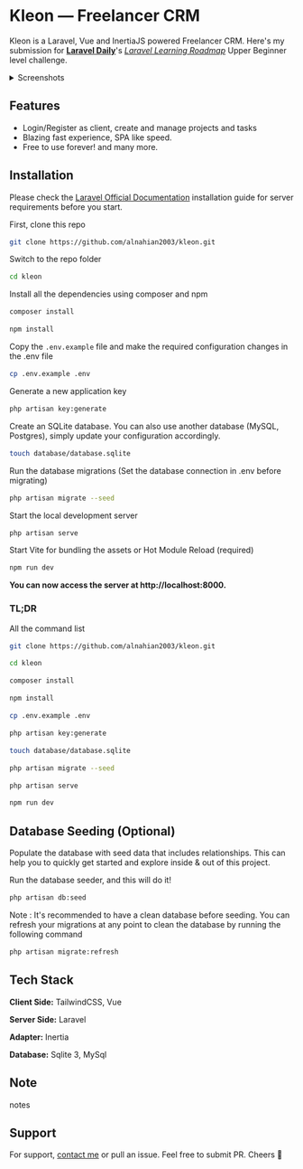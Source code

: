 # Kleon — Freelancer CRM

Kleon is a Laravel, Vue and InertiaJS powered Freelancer CRM. Here's my submission for [**Laravel Daily**](https://github.com/LaravelDaily/)'s [_Laravel Learning Roadmap_](https://github.com/LaravelDaily/Laravel-Roadmap-Learning-Path#advanced-beginner-level) Upper Beginner level challenge.

<details>
  <summary>Screenshots</summary>

Listing of Projects
![Dashboard](dashboard-preview.png)

Listing of Projects
![Projects](projects-preview.png)

Create Project Page
![Create Project](create-project-preview.png)

Listing of Tasks
![Tasks](tasks-preview.png)

Edit Task Page
![Edit Task](edit-task-preview.png)

Listing of Clients
![Clients](clients-preview.png)

Explore this project for more!

</details>

## Features

-   Login/Register as client, create and manage projects and tasks
-   Blazing fast experience, SPA like speed.
-   Free to use forever! and many more.

## Installation

Please check the [Laravel Official Documentation](https://laravel.com/docs/master/installation) installation guide for server requirements before you start.

First, clone this repo

```bash
git clone https://github.com/alnahian2003/kleon.git
```

Switch to the repo folder

```bash
cd kleon
```

Install all the dependencies using composer and npm

```bash
composer install
```

```bash
npm install
```

Copy the `.env.example` file and make the required configuration changes in the .env file

```bash
cp .env.example .env
```

Generate a new application key

```bash
php artisan key:generate
```

Create an SQLite database. You can also use another database (MySQL, Postgres), simply update your configuration accordingly.

```bash
touch database/database.sqlite
```

Run the database migrations (Set the database connection in .env before migrating)

```bash
php artisan migrate --seed
```

Start the local development server

```bash
php artisan serve
```

Start Vite for bundling the assets or Hot Module Reload (required)

```bash
npm run dev
```

**You can now access the server at http://localhost:8000.**

### TL;DR

All the command list

```bash
git clone https://github.com/alnahian2003/kleon.git
```

```bash
cd kleon
```

```bash
composer install
```

```bash
npm install
```

```bash
cp .env.example .env
```

```bash
php artisan key:generate
```

```bash
touch database/database.sqlite
```

```bash
php artisan migrate --seed
```

```bash
php artisan serve
```

```bash
npm run dev
```

## Database Seeding (Optional)

Populate the database with seed data that includes relationships. This can help you to quickly get started and explore inside & out of this project.

Run the database seeder, and this will do it!

```bash
php artisan db:seed
```

Note : It's recommended to have a clean database before seeding. You can refresh your migrations at any point to clean the database by running the following command

```bash
php artisan migrate:refresh
```

## Tech Stack

**Client Side:** TailwindCSS, Vue

**Server Side:** Laravel

**Adapter:** Inertia

**Database:** Sqlite 3, MySql

## Note

notes

## Support

For support, [contact me](https://alnahian2003.github.io#contact) or pull an issue. Feel free to submit PR. Cheers 🥂
